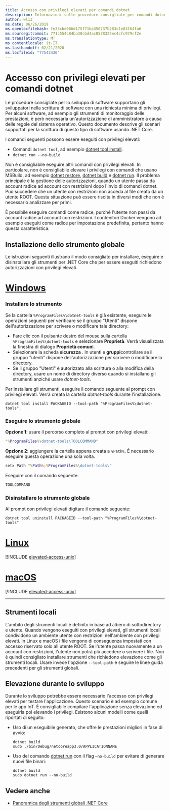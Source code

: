 ```yaml
---
title: Accesso con privilegi elevati per comandi dotnet
description: Informazioni sulle procedure consigliate per comandi dotnet che richiedono l'accesso con privilegi elevati.
author: wli3
ms.date: 06/26/2019
ms.openlocfilehash: fe33cbe966d175f71ba350737b283c1e83f64fa6
ms.sourcegitcommit: 771c554c84ba38cbd4ac0578324ec4cfc979cf2e
ms.translationtype: MT
ms.contentlocale: it-IT
ms.lasthandoff: 02/21/2020
ms.locfileid: "77543430"
---
```

# <a name="elevated-access-for-dotnet-commands"></a>Accesso con privilegi elevati per comandi dotnet

Le procedure consigliate per lo sviluppo di software supportano gli sviluppatori nella scrittura di software con una richiesta minima di privilegi. Per alcuni software, ad esempio gli strumenti di monitoraggio delle prestazioni, è però necessaria un'autorizzazione di amministratore a causa delle regole del sistema operativo. Questo documento descrive gli scenari supportati per la scrittura di questo tipo di software usando .NET Core. 

I comandi seguenti possono essere eseguiti con privilegi elevati:

- Comandi `dotnet tool`, ad esempio [dotnet tool install](dotnet-tool-install.md).
- `dotnet run --no-build`

Non è consigliabile eseguire altri comandi con privilegi elevati. In particolare, non è consigliabile elevare i privilegi con comandi che usano MSBuild, ad esempio [dotnet restore](dotnet-restore.md), [dotnet build](dotnet-build.md) e [dotnet run](dotnet-run.md). Il problema principale è la gestione delle autorizzazioni, quando un utente passa da account radice ad account con restrizioni dopo l'invio di comandi dotnet. Può succedere che un utente con restrizioni non acceda al file creato da un utente ROOT. Questa situazione può essere risolta in diversi modi che non è necessario analizzare per primi.

È possibile eseguire comandi come radice, purché l'utente non passi da account radice ad account con restrizioni. I contenitori Docker vengono ad esempio eseguiti come radice per impostazione predefinita, pertanto hanno questa caratteristica.

## <a name="global-tool-installation"></a>Installazione dello strumento globale

Le istruzioni seguenti illustrano il modo consigliato per installare, eseguire e disinstallare gli strumenti per .NET Core che per essere eseguiti richiedono autorizzazioni con privilegi elevati.

<!-- markdownlint-disable MD025 -->

# <a name="windows"></a>[Windows](#tab/windows)

### <a name="install-the-tool"></a>Installare lo strumento

Se la cartella `%ProgramFiles%\dotnet-tools` è già esistente, eseguire le operazioni seguenti per verificare se il gruppo "Utenti" dispone dell'autorizzazione per scrivere o modificare tale directory:

- Fare clic con il pulsante destro del mouse sulla cartella `%ProgramFiles%\dotnet-tools` e selezionare **Proprietà**. Verrà visualizzata la finestra di dialogo **Proprietà comuni**. 
- Selezionare la scheda **sicurezza** . In utenti e **gruppi**controllare se il gruppo "utenti" dispone dell'autorizzazione per scrivere o modificare la directory. 
- Se il gruppo "Utenti" è autorizzato alla scrittura o alla modifica della directory, usare un nome di directory diverso quando si installano gli strumenti anziché usare *dotnet-tools*.

Per installare gli strumenti, eseguire il comando seguente al prompt con privilegi elevati. Verrà creata la cartella *dotnet-tools* durante l'installazione.

```dotnetcli
dotnet tool install PACKAGEID --tool-path "%ProgramFiles%\dotnet-tools".
```

### <a name="run-the-global-tool"></a>Eseguire lo strumento globale

**Opzione 1**: usare il percorso completo al prompt con privilegi elevati:

```cmd
"%ProgramFiles%\dotnet-tools\TOOLCOMMAND"
```

**Opzione 2**: aggiungere la cartella appena creata a `%Path%`. È necessario eseguire questa operazione una sola volta.

```cmd
setx Path "%Path%;%ProgramFiles%\dotnet-tools\"
```

Eseguire con il comando seguente:

```cmd
TOOLCOMMAND
```

### <a name="uninstall-the-global-tool"></a>Disinstallare lo strumento globale

Al prompt con privilegi elevati digitare il comando seguente:

```dotnetcli
dotnet tool uninstall PACKAGEID --tool-path "%ProgramFiles%\dotnet-tools"
```

# <a name="linux"></a>[Linux](#tab/linux)

[!INCLUDE [elevated-access-unix](../../../includes/elevated-access-unix.md)]

# <a name="macos"></a>[macOS](#tab/macos)

[!INCLUDE [elevated-access-unix](../../../includes/elevated-access-unix.md)]

---

## <a name="local-tools"></a>Strumenti locali

L'ambito degli strumenti locali è definito in base ad albero di sottodirectory e utente. Quando vengono eseguiti con privilegi elevati, gli strumenti locali condividono un ambiente utente con restrizioni nell'ambiente con privilegi elevati. In Linux e macOS i file vengono di conseguenza impostati con accesso riservato solo all'utente ROOT. Se l'utente passa nuovamente a un account con restrizioni, l'utente non potrà più accedere o scrivere i file. Non è quindi consigliato installare strumenti che richiedono elevazione come gli strumenti locali. Usare invece l'opzione `--tool-path` e seguire le linee guida precedenti per gli strumenti globali.

## <a name="elevation-during-development"></a>Elevazione durante lo sviluppo

Durante lo sviluppo potrebbe essere necessario l'accesso con privilegi elevati per testare l'applicazione. Questo scenario è ad esempio comune per le app IoT. È consigliabile compilare l'applicazione senza elevazione ed eseguirla poi elevando i privilegi. Esistono alcuni modelli come quelli riportati di seguito:

- Uso di un eseguibile generato, che offre le prestazioni migliori in fase di avvio:

   ```dotnetcli
   dotnet build
   sudo ./bin/Debug/netcoreapp3.0/APPLICATIONNAME
   ```
    
- Uso del comando [dotnet run](dotnet-run.md) con il flag `—no-build` per evitare di generare nuovi file binari:

   ```dotnetcli
   dotnet build
   sudo dotnet run --no-build
   ```

## <a name="see-also"></a>Vedere anche

- [Panoramica degli strumenti globali .NET Core](global-tools.md)
